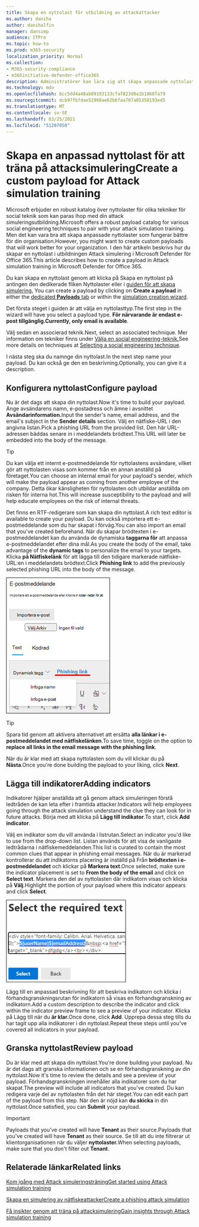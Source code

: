 ```yaml
---
title: Skapa en nyttolast för utbildning av attackattacker
ms.author: daniha
author: danihalfin
manager: dansimp
audience: ITPro
ms.topic: how-to
ms.prod: m365-security
localization_priority: Normal
ms.collection:
- M365-security-compliance
- m365initiative-defender-office365
description: Administratörer kan lära sig att skapa anpassade nyttolaster för utbildning av attackattacker i Microsoft Defender för Office 365.
ms.technology: mdo
ms.openlocfilehash: 6cc5dd4a48ab89193133cfaf823d0a1b1868fa79
ms.sourcegitcommit: dcb97fbfdae52960ae62b6faa707a05358193ed5
ms.translationtype: MT
ms.contentlocale: sv-SE
ms.lasthandoff: 03/25/2021
ms.locfileid: "51207050"
---
```

# <a name="create-a-custom-payload-for-attack-simulation-training"></a><span data-ttu-id="d313a-103">Skapa en anpassad nyttolast för att träna på attacksimulering</span><span class="sxs-lookup"><span data-stu-id="d313a-103">Create a custom payload for Attack simulation training</span></span>

<span data-ttu-id="d313a-104">Microsoft erbjuder en robust katalog över nyttolaster för olika tekniker för social teknik som kan paras ihop med din attack simuleringsutbildning.</span><span class="sxs-lookup"><span data-stu-id="d313a-104">Microsoft offers a robust payload catalog for various social engineering techniques to pair with your attack simulation training.</span></span> <span data-ttu-id="d313a-105">Men det kan vara bra att skapa anpassade nyttolaster som fungerar bättre för din organisation.</span><span class="sxs-lookup"><span data-stu-id="d313a-105">However, you might want to create custom payloads that will work better for your organization.</span></span> <span data-ttu-id="d313a-106">I den här artikeln beskrivs hur du skapar en nyttolast i utbildningen Attack simulering i Microsoft Defender för Office 365.</span><span class="sxs-lookup"><span data-stu-id="d313a-106">This article describes how to create a payload in Attack simulation training in Microsoft Defender for Office 365.</span></span>

<span data-ttu-id="d313a-107">Du kan skapa en nyttolast genom att klicka på Skapa en nyttolast på antingen den dedikerade fliken Nyttolaster eller i [guiden för att skapa simulering.](attack-simulation-training.md#selecting-a-payload) [  ](https://security.microsoft.com/attacksimulator?viewid=payload) </span><span class="sxs-lookup"><span data-stu-id="d313a-107">You can create a payload by clicking on **Create a payload** in either the [dedicated **Payloads** tab](https://security.microsoft.com/attacksimulator?viewid=payload) or within the [simulation creation wizard](attack-simulation-training.md#selecting-a-payload).</span></span>

<span data-ttu-id="d313a-108">Det första steget i guiden är att välja en nyttolasttyp.</span><span class="sxs-lookup"><span data-stu-id="d313a-108">The first step in the wizard will have you select a payload type.</span></span> <span data-ttu-id="d313a-109">**För närvarande är endast e-post tillgänglig.**</span><span class="sxs-lookup"><span data-stu-id="d313a-109">**Currently, only email is available**.</span></span>

<span data-ttu-id="d313a-110">Välj sedan en associerad teknik.</span><span class="sxs-lookup"><span data-stu-id="d313a-110">Next, select an associated technique.</span></span> <span data-ttu-id="d313a-111">Mer information om tekniker finns under [Välja en social engineering-teknik.](attack-simulation-training.md#selecting-a-social-engineering-technique)</span><span class="sxs-lookup"><span data-stu-id="d313a-111">See more details on techniques at [Selecting a social engineering technique](attack-simulation-training.md#selecting-a-social-engineering-technique).</span></span>

<span data-ttu-id="d313a-112">I nästa steg ska du namnge din nyttolast.</span><span class="sxs-lookup"><span data-stu-id="d313a-112">In the next step name your payload.</span></span> <span data-ttu-id="d313a-113">Du kan också ge den en beskrivning.</span><span class="sxs-lookup"><span data-stu-id="d313a-113">Optionally, you can give it a description.</span></span>

## <a name="configure-payload"></a><span data-ttu-id="d313a-114">Konfigurera nyttolast</span><span class="sxs-lookup"><span data-stu-id="d313a-114">Configure payload</span></span>

<span data-ttu-id="d313a-115">Nu är det dags att skapa din nyttolast.</span><span class="sxs-lookup"><span data-stu-id="d313a-115">Now it's time to build your payload.</span></span> <span data-ttu-id="d313a-116">Ange avsändarens namn, e-postadress och ämne i avsnittet **Avsändarinformation.**</span><span class="sxs-lookup"><span data-stu-id="d313a-116">Input the sender's name, email address, and the email's subject in the **Sender details** section.</span></span> <span data-ttu-id="d313a-117">Välj en nätfiske-URL i den angivna listan.</span><span class="sxs-lookup"><span data-stu-id="d313a-117">Pick a phishing URL from the provided list.</span></span> <span data-ttu-id="d313a-118">Den här URL-adressen bäddas senare in i meddelandets brödtext.</span><span class="sxs-lookup"><span data-stu-id="d313a-118">This URL will later be embedded into the body of the message.</span></span>

> [!TIP]
> <span data-ttu-id="d313a-119">Du kan välja ett internt e-postmeddelande för nyttolastens avsändare, vilket gör att nyttolasten visas som kommer från en annan anställd på företaget.</span><span class="sxs-lookup"><span data-stu-id="d313a-119">You can choose an internal email for your payload's sender, which will make the payload appear as coming from another employee of the company.</span></span> <span data-ttu-id="d313a-120">Detta ökar känsligheten för nyttolasten och utbildar anställda om risken för interna hot.</span><span class="sxs-lookup"><span data-stu-id="d313a-120">This will increase susceptibility to the payload and will help educate employees on the risk of internal threats.</span></span>

<span data-ttu-id="d313a-121">Det finns en RTF-redigerare som kan skapa din nyttolast.</span><span class="sxs-lookup"><span data-stu-id="d313a-121">A rich text editor is available to create your payload.</span></span> <span data-ttu-id="d313a-122">Du kan också importera ett e-postmeddelande som du har skapat i förväg.</span><span class="sxs-lookup"><span data-stu-id="d313a-122">You can also import an email that you've created beforehand.</span></span> <span data-ttu-id="d313a-123">När du skapar brödtexten i e-postmeddelandet kan du använda de dynamiska **taggarna för** att anpassa e-postmeddelandet efter dina mål.</span><span class="sxs-lookup"><span data-stu-id="d313a-123">As you create the body of the email, take advantage of the **dynamic tags** to personalize the email to your targets.</span></span> <span data-ttu-id="d313a-124">Klicka **på Nätfiskelänk** för att lägga till den tidigare markerade nätfiske-URL:en i meddelandets brödtext.</span><span class="sxs-lookup"><span data-stu-id="d313a-124">Click **Phishing link** to add the previously selected phishing URL into the body of the message.</span></span>

![Nätfiskelänk och dynamiska taggar markerade när nyttolast skapas för Microsoft Defender för Office 365](../../media/attack-sim-preview-payload-email-body.png)

> [!TIP]
> <span data-ttu-id="d313a-126">Spara tid genom att aktivera alternativet att ersätta **alla länkar i e-postmeddelandet med nätfiskelänken**.</span><span class="sxs-lookup"><span data-stu-id="d313a-126">To save time, toggle on the option to **replace all links in the email message with the phishing link**.</span></span>

<span data-ttu-id="d313a-127">När du är klar med att skapa nyttolasten som du vill klickar du på **Nästa**.</span><span class="sxs-lookup"><span data-stu-id="d313a-127">Once you're done building the payload to your liking, click **Next**.</span></span>

## <a name="adding-indicators"></a><span data-ttu-id="d313a-128">Lägga till indikatorer</span><span class="sxs-lookup"><span data-stu-id="d313a-128">Adding indicators</span></span>

<span data-ttu-id="d313a-129">Indikatorer hjälper anställda att gå genom attack simuleringen förstå ledtråden de kan leta efter i framtida attacker.</span><span class="sxs-lookup"><span data-stu-id="d313a-129">Indicators will help employees going through the attack simulation understand the clue they can look for in future attacks.</span></span> <span data-ttu-id="d313a-130">Börja med att klicka på **Lägg till indikator**.</span><span class="sxs-lookup"><span data-stu-id="d313a-130">To start, click **Add indicator**.</span></span>

<span data-ttu-id="d313a-131">Välj en indikator som du vill använda i listrutan.</span><span class="sxs-lookup"><span data-stu-id="d313a-131">Select an indicator you'd like to use from the drop-down list.</span></span> <span data-ttu-id="d313a-132">Listan används för att visa de vanligaste ledtrådarna i nätfiskemeddelanden.</span><span class="sxs-lookup"><span data-stu-id="d313a-132">This list is curated to contain the most common clues that appear in phishing email messages.</span></span> <span data-ttu-id="d313a-133">När du är markerad kontrollerar du att indikatorns placering är inställd på Från **brödtexten i e-postmeddelandet** och klickar på **Markera text**.</span><span class="sxs-lookup"><span data-stu-id="d313a-133">Once selected, make sure the indicator placement is set to **From the body of the email** and click on **Select text**.</span></span> <span data-ttu-id="d313a-134">Markera den del av nyttolasten där indikatorn visas och klicka på **Välj**.</span><span class="sxs-lookup"><span data-stu-id="d313a-134">Highlight the portion of your payload where this indicator appears and click **Select**.</span></span>

![Markerad text i meddelandets brödtext som ska läggas till i en indikator i simuleringsutbildning för attack](../../media/attack-sim-preview-select-text.png)

<span data-ttu-id="d313a-136">Lägg till en anpassad beskrivning för att beskriva indikatorn och klicka i förhandsgranskningsrutan för indikatorn så visas en förhandsgranskning av indikatorn.</span><span class="sxs-lookup"><span data-stu-id="d313a-136">Add a custom description to describe the indicator and click within the indicator preview frame to see a preview of your indicator.</span></span> <span data-ttu-id="d313a-137">Klicka på Lägg till när du **är klar.**</span><span class="sxs-lookup"><span data-stu-id="d313a-137">Once done, click **Add**.</span></span> <span data-ttu-id="d313a-138">Upprepa dessa steg tills du har tagit upp alla indikatorer i din nyttolast.</span><span class="sxs-lookup"><span data-stu-id="d313a-138">Repeat these steps until you've covered all indicators in your payload.</span></span>

## <a name="review-payload"></a><span data-ttu-id="d313a-139">Granska nyttolast</span><span class="sxs-lookup"><span data-stu-id="d313a-139">Review payload</span></span>

<span data-ttu-id="d313a-140">Du är klar med att skapa din nyttolast.</span><span class="sxs-lookup"><span data-stu-id="d313a-140">You're done building your payload.</span></span> <span data-ttu-id="d313a-141">Nu är det dags att granska informationen och se en förhandsgranskning av din nyttolast.</span><span class="sxs-lookup"><span data-stu-id="d313a-141">Now it's time to review the details and see a preview of your payload.</span></span> <span data-ttu-id="d313a-142">Förhandsgranskningen innehåller alla indikatorer som du har skapat.</span><span class="sxs-lookup"><span data-stu-id="d313a-142">The preview will include all indicators that you've created.</span></span> <span data-ttu-id="d313a-143">Du kan redigera varje del av nyttolasten från det här steget.</span><span class="sxs-lookup"><span data-stu-id="d313a-143">You can edit each part of the payload from this step.</span></span> <span data-ttu-id="d313a-144">När den är nöjd kan **du skicka** in din nyttolast.</span><span class="sxs-lookup"><span data-stu-id="d313a-144">Once satisfied, you can **Submit** your payload.</span></span>

> [!IMPORTANT]
> <span data-ttu-id="d313a-145">Payloads that you've created will have **Tenant** as their source.</span><span class="sxs-lookup"><span data-stu-id="d313a-145">Payloads that you've created will have **Tenant** as their source.</span></span> <span data-ttu-id="d313a-146">Se till att du inte filtrerar ut klientorganisationen när du väljer **nyttolaster.**</span><span class="sxs-lookup"><span data-stu-id="d313a-146">When selecting payloads, make sure that you don't filter out **Tenant**.</span></span>

## <a name="related-links"></a><span data-ttu-id="d313a-147">Relaterade länkar</span><span class="sxs-lookup"><span data-stu-id="d313a-147">Related links</span></span>

[<span data-ttu-id="d313a-148">Kom igång med Attack simuleringsträning</span><span class="sxs-lookup"><span data-stu-id="d313a-148">Get started using Attack simulation training</span></span>](attack-simulation-training-get-started.md)

[<span data-ttu-id="d313a-149">Skapa en simulering av nätfiskeattacker</span><span class="sxs-lookup"><span data-stu-id="d313a-149">Create a phishing attack simulation</span></span>](attack-simulation-training.md)

[<span data-ttu-id="d313a-150">Få insikter genom att träna på attacksimulering</span><span class="sxs-lookup"><span data-stu-id="d313a-150">Gain insights through Attack simulation training</span></span>](attack-simulation-training-insights.md)
